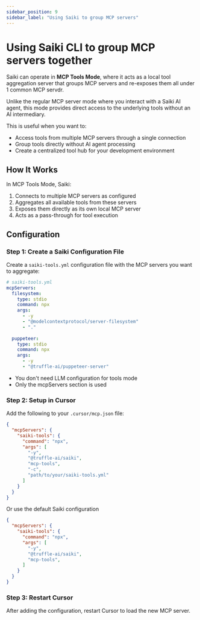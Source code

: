 ```yaml
---
sidebar_position: 9
sidebar_label: "Using Saiki to group MCP servers"
---
```


# Using Saiki CLI to group MCP servers together

Saiki can operate in **MCP Tools Mode**, where it acts as a local tool aggregation server that groups MCP servers and re-exposes them all under 1 common MCP servdr. 

Unlike the regular MCP server mode where you interact with a Saiki AI agent, this mode provides direct access to the underlying tools without an AI intermediary.

This is useful when you want to:
- Access tools from multiple MCP servers through a single connection
- Group tools directly without AI agent processing
- Create a centralized tool hub for your development environment

## How It Works

In MCP Tools Mode, Saiki:
1. Connects to multiple MCP servers as configured
2. Aggregates all available tools from these servers
3. Exposes them directly as its own local MCP server
4. Acts as a pass-through for tool execution

## Configuration

### Step 1: Create a Saiki Configuration File

Create a `saiki-tools.yml` configuration file with the MCP servers you want to aggregate:

```yaml
# saiki-tools.yml
mcpServers:
  filesystem:
    type: stdio
    command: npx
    args:
      - -y
      - "@modelcontextprotocol/server-filesystem"
      - "."
  
  puppeteer:
    type: stdio
    command: npx
    args:
      - -y
      - "@truffle-ai/puppeteer-server"
```

 - You don't need LLM configuration for tools mode
 - Only the mcpServers section is used

### Step 2: Setup in Cursor

Add the following to your `.cursor/mcp.json` file:

```json
{
  "mcpServers": {
    "saiki-tools": {
      "command": "npx",
      "args": [
        "-y", 
        "@truffle-ai/saiki", 
        "mcp-tools",
        "-c", 
        "path/to/your/saiki-tools.yml"
      ]
    }
  }
}
```

Or use the default Saiki configuration

```json
{
  "mcpServers": {
    "saiki-tools": {
      "command": "npx",
      "args": [
        "-y", 
        "@truffle-ai/saiki", 
        "mcp-tools",
      ]
    }
  }
}
```

### Step 3: Restart Cursor

After adding the configuration, restart Cursor to load the new MCP server.
